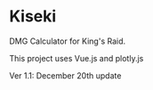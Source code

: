 # Kiseki

DMG Calculator for King's Raid.

This project uses Vue.js and plotly.js

Ver 1.1: December 20th update